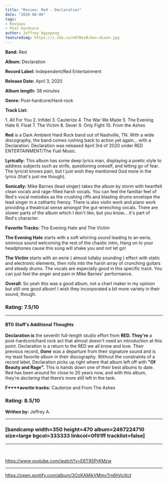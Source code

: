 ```yaml
---
title: "Review: Red - Declaration"
date: "2020-08-06"
tags:
- Reviews
- Post Hardcore
author: Jeffrey Agyepong
featuredimg: https://i.ibb.co/nR7BsvB/ben-dixon.jpg
---
```


**Band:** Red

**Album:** Declaration

**Record Label:** Independent/Red Entertainment

**Release Date:** April 3, 2020

**Album length:** 38 minutes

**Genre:** Post-hardcore/Hard-rock

**Track List:**

1\. All For You 2. Infidel 3. Cauterize 4. The War We Made 5. The Evening Hate 6. Float 7. The Victim 8. Sever 9. Only Fight 10. From the Ashes

**Red** is a Dark Ambient Hard Rock band out of Nashville, TN. With a wide discography, the band comes rushing back to action yet again... with a Declaration. Declaration was released April 3rd of 2020 under RED ENTERTAINMENT/The Fuel Music.

**Lyrically:** This album has some deep lyrics man, displaying a poetic style to address subjects such as strife, questioning oneself, and letting go of fear. The lyricist knows pain, but I just wish they mentioned God more in the lyrics (that's just me though).

**Sonically:** Mike Barnes (lead singer) takes the album by storm with heartfelt clean vocals and rage-filled harsh vocals. You can feel the familiar feel of Red's vocal melodies as the crushing riffs and blasting drums envelope the lead singer in a cathartic frenzy. There is also violin work and piano work providing a theatrical sense amongst the gut-wrenching vocals. There are slower parts of the album which I don't like, but you know... it's part of Red's character.

**Favorite Tracks:** The Evening Hate and The Victim

**The Evening Hate** starts with a soft whirring sound leading to an eerie, ominous sound welcoming the rest of the chaotic intro, Hang on to your headphones cause this song will shake you and not let go!

**The Victim** starts with an eerie ( almost lullaby sounding ) effect with static and electronic elements, then rolls into the harsh array of crunching guitars and steady drums. The vocals are especially good in this specific track. You can just feel the anger and pain in Mike Barnes' performance.

**Overall:** So yeah this was a good album, not a chart maker in my opinion but still one good album! I wish they incorporated a bit more variety in their sound, though.

### Rating: 7.5/10

* * *

#### BTG Staff's Additional Thoughts

**Declaration is** the seventh full-length studio effort from **RED. They're** a post-hardcore/hard rock act that almost doesn't need an introduction at this point. Declaration is a return to the RED we all know and love. Their previous record, **_Gone_** was a departure from their signature sound and is my least favorite album in their discography. Without the constraints of a record label, Declaration picks up right where that album left off with **"Of Beauty and Rage".** This is hands down one of their best albums to date. Red has been around for close to 20 years now, and with this album, they’re _declaring_ that there’s more still left in the tank.

**F****avorite tracks:** Cauterize and From The Ashes

### **Rating:** 8.5/10

**Written by:** Jeffrey A.

* * *

### \[bandcamp width=350 height=470 album=2467224710 size=large bgcol=333333 linkcol=0f91ff tracklist=false\]

* * *

 

https://www.youtube.com/watch?v=E6T9SPrKMzw

* * *

https://open.spotify.com/album/3OzKAMikVMmvTm6hVcjXct
